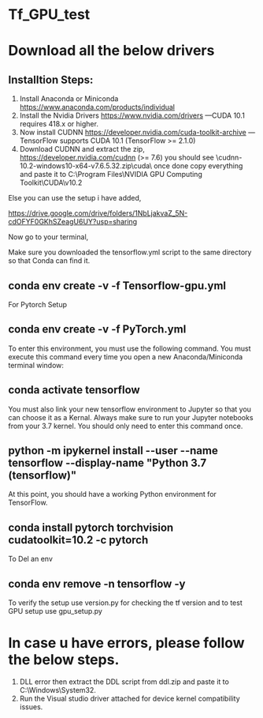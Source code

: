 # Tf_GPU_test
# Download all the below drivers

## Installtion Steps:

1. Install Anaconda or Miniconda  https://www.anaconda.com/products/individual
2. Install the Nvidia Drivers     https://www.nvidia.com/drivers —CUDA 10.1 requires 418.x or higher.
3. Now install CUDNN              https://developer.nvidia.com/cuda-toolkit-archive —TensorFlow supports CUDA 10.1 (TensorFlow >= 2.1.0)
4. Download CUDNN and extract the zip,  https://developer.nvidia.com/cudnn (>= 7.6) 
  you should see \cudnn-10.2-windows10-x64-v7.6.5.32.zip\cuda\ once done copy everything and paste it to C:\Program Files\NVIDIA GPU Computing Toolkit\CUDA\v10.2 

Else you can use the setup i have added,

https://drive.google.com/drive/folders/1NbLjakvaZ_5N-cdOFYF0GKhSZeagU6UY?usp=sharing

Now go to your terminal,

Make sure you downloaded the tensorflow.yml script to the same directory so that Conda can find it.

## conda env create -v -f Tensorflow-gpu.yml

For Pytorch Setup

## conda env create -v -f PyTorch.yml


To enter this environment, you must use the following command. You must execute this command every time you open a new Anaconda/Miniconda terminal window:

## conda activate tensorflow

You must also link your new tensorflow environment to Jupyter so that you can choose it as a Kernal. Always make sure to run your Jupyter notebooks from your 3.7 kernel. You should only need to enter this command once.

## python -m ipykernel install --user --name tensorflow --display-name "Python 3.7 (tensorflow)"


At this point, you should have a working Python environment for TensorFlow.


## conda install pytorch torchvision cudatoolkit=10.2 -c pytorch


To Del an env

## conda env remove -n tensorflow -y

To verify the setup use version.py for checking the tf version and to test GPU setup use gpu_setup.py

# In case u have errors, please follow the below steps.

1. DLL error then extract the DDL script from ddl.zip and paste it to C:\Windows\System32.
2. Run the Visual studio driver attached for device kernel compatibility issues.
